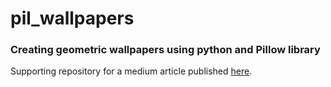 # pil_wallpapers
### Creating geometric wallpapers using python and Pillow library

Supporting repository for a medium article published [here](#).